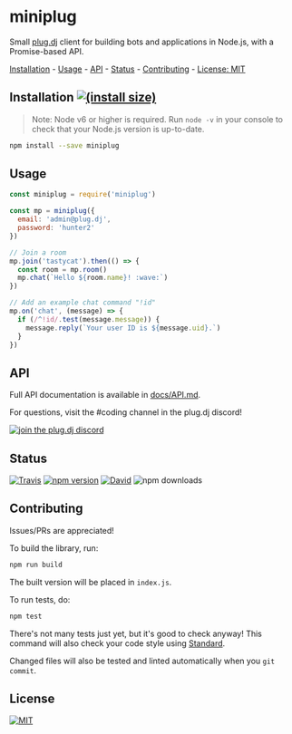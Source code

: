 # miniplug

Small [plug.dj][] client for building bots and applications in Node.js, with a Promise-based API.

[Installation](#installation) -
[Usage](#usage) -
[API][docs/API.md] -
[Status](#status) -
[Contributing](#contributing) -
[License: MIT](#license)

## Installation [![(install size)](https://packagephobia.now.sh/badge?p=miniplug)](https://packagephobia.now.sh/result?p=miniplug)

> Note: Node v6 or higher is required.
> Run `node -v` in your console to check that your Node.js version is up-to-date.

```sh
npm install --save miniplug
```

## Usage

```js
const miniplug = require('miniplug')

const mp = miniplug({
  email: 'admin@plug.dj',
  password: 'hunter2'
})

// Join a room
mp.join('tastycat').then(() => {
  const room = mp.room()
  mp.chat(`Hello ${room.name}! :wave:`)
})

// Add an example chat command "!id"
mp.on('chat', (message) => {
  if (/^!id/.test(message.message)) {
    message.reply(`Your user ID is ${message.uid}.`)
  }
})
```

## API

Full API documentation is available in [docs/API.md][].

For questions, visit the #coding channel in the plug.dj discord!

[![join the plug.dj discord](https://img.shields.io/badge/plug.dj-%23coding-7289DA.svg)](https://discord.gg/plugdj)

## Status

<!-- npm search uses badge count as a search metric for some godforsaken reason -->
[![Travis](https://img.shields.io/travis/miniplug/miniplug.svg)](https://travis-ci.org/miniplug/miniplug)
[![npm version](https://img.shields.io/npm/v/miniplug/next.svg)](https://npmjs.com/package/miniplug)
[![David](https://img.shields.io/david/miniplug/miniplug.svg)](https://david-dm.org/miniplug/miniplug)
![npm downloads](https://img.shields.io/npm/dt/miniplug.svg)

## Contributing

Issues/PRs are appreciated!

To build the library, run:

```bash
npm run build
```

The built version will be placed in `index.js`.

To run tests, do:

```bash
npm test
```

There's not many tests just yet, but it's good to check anyway!
This command will also check your code style using [Standard][].

Changed files will also be tested and linted automatically when you `git commit`.

## License

[![MIT](https://img.shields.io/npm/l/miniplug.svg)](./LICENSE)

[plug.dj]: https://plug.dj
[docs/API.md]: ./docs/API.md
[Standard]: https://standardjs.com/
